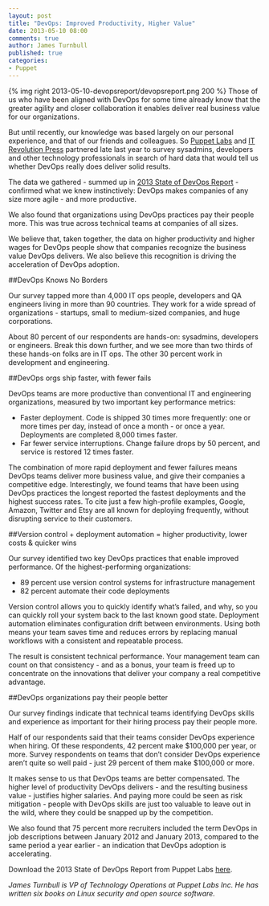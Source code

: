 ```yaml
---
layout: post
title: "DevOps: Improved Productivity, Higher Value"
date: 2013-05-10 08:00
comments: true
author: James Turnbull
published: true
categories: 
- Puppet
---
```

{% img right 2013-05-10-devopsreport/devopsreport.png 200 %}
Those of us who have been aligned with DevOps for some time already know that the greater agility and closer collaboration it enables deliver real business value for our organizations.

But until recently, our knowledge was based largely on our personal experience, and that of our friends and colleagues. So [Puppet Labs](http://puppetlabs.com/) and [IT Revolution Press](http://itrevolution.com/) partnered late last year to survey sysadmins, developers and other technology professionals in search of hard data that would tell us whether DevOps really does deliver solid results.<!--More-->

The data we gathered - summed up in [2013 State of DevOps Report](http://info.puppetlabs.com/2013-state-of-devops-report.html) - confirmed what we knew instinctively:  DevOps makes companies of any size more agile - and more productive. 

We also found that organizations using DevOps practices pay their people more. This was true across technical teams at companies of all sizes.

We believe that, taken together, the data on higher productivity and higher wages for DevOps people show that companies recognize the business value DevOps delivers. We also believe this recognition is driving the acceleration of DevOps adoption.

##DevOps Knows No Borders

Our survey tapped more than 4,000 IT ops people, developers and QA engineers living in more than 90 countries. They work for a wide spread of organizations - startups, small to medium-sized companies, and huge corporations.

About 80 percent of our respondents are hands-on: sysadmins, developers or engineers. Break this down further, and we see more than two thirds of these hands-on folks are in IT ops. The other 30 percent work in development and engineering.

##DevOps orgs ship faster, with fewer fails

DevOps teams are more productive than conventional IT and engineering organizations, measured by two important key performance metrics:

* Faster deployment. Code is shipped 30 times more frequently: one or more times per day, instead of once a month - or once a year. Deployments are completed 8,000 times faster.
* Far fewer service interruptions. Change failure drops by 50 percent, and service is restored 12 times faster.

The combination of more rapid deployment and fewer failures means DevOps teams deliver more business value, and give their companies a competitive edge. Interestingly, we found teams that have been using DevOps practices the longest reported the fastest deployments and the highest success rates. To cite just a few high-profile examples, Google, Amazon, Twitter and Etsy are all known for deploying frequently, without disrupting service to their customers.

##Version control + deployment automation = higher productivity, lower costs & quicker wins

Our survey identified two key DevOps practices that enable improved performance. Of the highest-performing organizations:

* 89 percent use version control systems for infrastructure management
* 82 percent automate their code deployments

Version control allows you to quickly identify what’s failed, and why, so you can quickly roll your system back to the last known good state. Deployment automation eliminates configuration drift between environments. Using both means your team saves time and reduces errors by replacing manual workflows with a consistent and repeatable process.

The result is consistent technical performance. Your management team can count on that consistency - and as a bonus, your team is freed up to concentrate on the innovations that deliver your company a real competitive advantage. 

##DevOps organizations pay their people better

Our survey findings indicate that technical teams identifying DevOps skills and experience as important for their hiring process pay their people more.

Half of our respondents said that their teams consider DevOps experience when hiring. Of these respondents, 42 percent make $100,000 per year, or more. Survey respondents on teams that don’t consider DevOps experience aren’t quite so well paid - just 29 percent of them make $100,000 or more.

It makes sense to us that DevOps teams are better compensated. The higher level of productivity DevOps delivers - and the resulting business value - justifies higher salaries. And paying more could be seen as risk mitigation - people with DevOps skills are just too valuable to leave out in the wild, where they could be snapped up by the competition. 

We also found that 75 percent more recruiters included the term DevOps in job descriptions between January 2012 and January 2013, compared to the same period a year earlier - an indication that DevOps adoption is accelerating.

Download the 2013 State of DevOps Report from Puppet Labs [here](http://info.puppetlabs.com/2013-state-of-devops-report.html). 

_James Turnbull is VP of Technology Operations at Puppet Labs Inc. He has written six books on Linux security and open source software._
